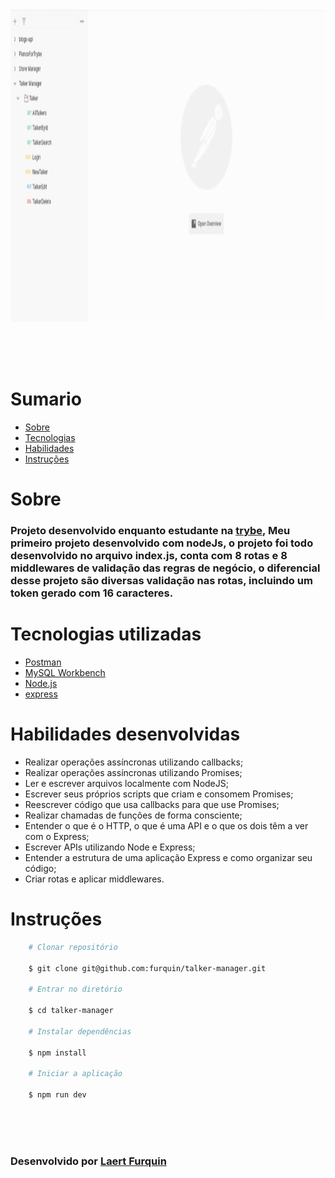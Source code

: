 <div align="center"> 
    <img width="1000px" height="500px" align="center"src="./README/Rotas.gif">
</div>

<br>
<br>

<br>
<br>

# Sumario
   - [Sobre](#sobre)
   - [Tecnologias](#tecnologias-utilizadas)
   - [Habilidades](#habilidades-desenvolvidas)
   - [Instruções](#instruções)
#

# Sobre

### Projeto desenvolvido enquanto estudante na [trybe](https://www.betrybe.com/formacao-desenvolvimento-web), Meu primeiro projeto desenvolvido com nodeJs, o projeto foi todo desenvolvido no arquivo index.js, conta com 8 rotas e 8 middlewares de validação das regras de negócio, o diferencial desse projeto são diversas validação nas rotas, incluindo um token gerado com 16 caracteres. 

#

# Tecnologias utilizadas
- [Postman](https://www.postman.com/)
- [MySQL Workbench](https://www.mysql.com/products/workbench/)
- [Node.js](https://nodejs.org/en/about/)
- [express](https://expressjs.com/pt-br/)

#

# Habilidades desenvolvidas
- Realizar operações assíncronas utilizando callbacks;
- Realizar operações assíncronas utilizando Promises;
- Ler e escrever arquivos localmente com NodeJS;
- Escrever seus próprios scripts que criam e consomem Promises;
- Reescrever código que usa callbacks para que use Promises;
- Realizar chamadas de funções de forma consciente;
- Entender o que é o HTTP, o que é uma API e o que os dois têm a ver com o Express;
- Escrever APIs utilizando Node e Express;
- Entender a estrutura de uma aplicação Express e como organizar seu código;
- Criar rotas e aplicar middlewares.


#

# Instruções

```bash
    # Clonar repositório

    $ git clone git@github.com:furquin/talker-manager.git

    # Entrar no diretório

    $ cd talker-manager

    # Instalar dependências

    $ npm install

    # Iniciar a aplicação

    $ npm run dev

```

<br>
<br>
<br>

### Desenvolvido por [Laert Furquin](https://github.com/furquin) 
